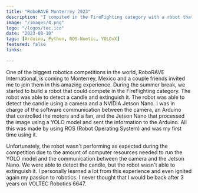 ```yaml
---
title: "RoboRAVE Monterrey 2023"
description: "I compited in the FireFighting category with a robot that could put out candles that are at different heights and blocked by walls."
image: "/images/4.png"
logo: "/logos/tec.ico"
date: "2023-08-10"
tags: [Arduino, Python, ROS-Noetic, YOLOvX]
featured: false
links:
  
---
```


One of the biggest robotics competitions in the world, RoboRAVE International, is coming to Monterrey, Mexico and a couple friends invited me to join them in this amazing experience. During the summer break, we started to build a robot that could compete in the FireFighting category. The robot was able to detect a candle and extinguish it. The robot was able to detect the candle using a camera and a NVIDIA Jetson Nano. I was in charge of the software communication between the camera, an Arduino that controlled the motors and a fan, and the Jetson Nano that processed the image using a YOLO model and sent the information to the Arduino. All this was made by using ROS (Robot Operating System) and was my first time using it.

Unfortunately, the robot wasn't performing as expected during the competition due to the amount of computer resources needed to run the YOLO model and the communication between the camera and the Jetson Nano. We were able to detect the candle, but the robot wasn't able to extinguish it. I personally learned a lot from this experience and even ignited again my passion to robotics. I never thought that I would be back after 3 years on VOLTEC Robotics 6647.

